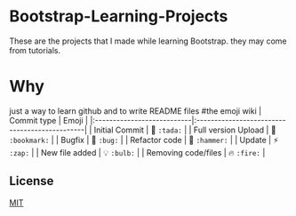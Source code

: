 # Bootstrap-Learning-Projects
These are the projects that I made while learning Bootstrap. they may come from tutorials.
# Why
just a way to learn github and to write README files 
#the emoji wiki
| Commit type	             | Emoji                                         |
|:---------------------------|:----------------------------------------------|
| Initial Commit             | :tada: `:tada:`                               |
| Full version Upload        | :bookmark: `:bookmark:`                       |
| Bugfix                     | :bug: `:bug:`                                 |
| Refactor code              | :hammer: `:hammer:`                           |
| Update                     | :zap: `:zap:`                                 |
| New file added             | :bulb: `:bulb:`                               |
| Removing code/files        | :fire: `:fire:`                               |

## License
[MIT](https://choosealicense.com/licenses/mit/)
